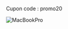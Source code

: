 Cupon code : promo20

![MacBookPro](https://user-images.githubusercontent.com/86654494/130667959-8f7f9197-4e41-44c2-ba28-9989d2c3335e.jpg)

